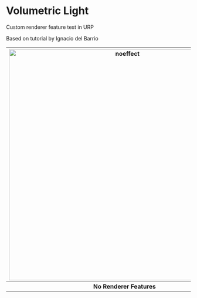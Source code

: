 # Volumetric Light

 Custom renderer feature test in URP

 Based on tutorial by Ignacio del Barrio

<img width="630" alt="noeffect" src="https://user-images.githubusercontent.com/61895947/213992003-0e667616-41ee-49c2-9d60-54b83b2ae126.png"> | <img width="629" alt="vol_light" src="https://user-images.githubusercontent.com/61895947/213992019-1d6e806b-92b2-4fb8-a6e6-7e93e6672ebb.png">
:--------------------------:|:--------------------------:
<b>No Renderer Features</b> | <b>Volumetric Light Scattering with URP Renderer Features</b>
